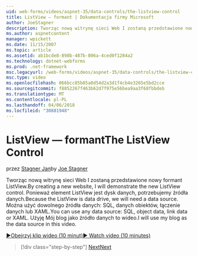 ```yaml
---
uid: web-forms/videos/aspnet-35/data-controls/the-listview-control
title: ListView — formant | Dokumentacja firmy Microsoft
author: JoeStagner
description: Tworząc nową witrynę sieci Web I zostaną przedstawione nowy formant ListView. Ponieważ element ListView jest dysk danych, potrzebujemy źródła danych. Można używać danych...
ms.author: aspnetcontent
manager: wpickett
ms.date: 11/15/2007
ms.topic: article
ms.assetid: ab1bcde8-898b-487b-806a-4ced0f1284a2
ms.technology: dotnet-webforms
ms.prod: .net-framework
msc.legacyurl: /web-forms/videos/aspnet-35/data-controls/the-listview-control
msc.type: video
ms.openlocfilehash: 066bcc85b85a0d54d2a3d1f4cb4e3265e5bd2cce
ms.sourcegitcommit: f8852267f463b62d7f975e56bea9aa3f68fbbdeb
ms.translationtype: MT
ms.contentlocale: pl-PL
ms.lasthandoff: 04/06/2018
ms.locfileid: "30881948"
---
```

<a name="the-listview-control"></a><span data-ttu-id="7a6e6-105">ListView — formant</span><span class="sxs-lookup"><span data-stu-id="7a6e6-105">The ListView Control</span></span>
====================
<span data-ttu-id="7a6e6-106">przez [Stagner Jan](https://github.com/JoeStagner)</span><span class="sxs-lookup"><span data-stu-id="7a6e6-106">by [Joe Stagner](https://github.com/JoeStagner)</span></span>

<span data-ttu-id="7a6e6-107">Tworząc nową witrynę sieci Web I zostaną przedstawione nowy formant ListView.</span><span class="sxs-lookup"><span data-stu-id="7a6e6-107">By creating a new website, I will demonstrate the new ListView control.</span></span> <span data-ttu-id="7a6e6-108">Ponieważ element ListView jest dysk danych, potrzebujemy źródła danych.</span><span class="sxs-lookup"><span data-stu-id="7a6e6-108">Because the ListView is data drive, we will need a data source.</span></span> <span data-ttu-id="7a6e6-109">Można użyć dowolnego źródła danych: SQL, danych obiektów, łączenie danych lub XAML.</span><span class="sxs-lookup"><span data-stu-id="7a6e6-109">You can use any data source: SQL, object data, link data or XAML.</span></span> <span data-ttu-id="7a6e6-110">Użyję Mój blog jako źródło danych to wideo.</span><span class="sxs-lookup"><span data-stu-id="7a6e6-110">I will use my blog as the data source in this video.</span></span>

[<span data-ttu-id="7a6e6-111">&#9654;Obejrzyj klip wideo (10 minut)</span><span class="sxs-lookup"><span data-stu-id="7a6e6-111">&#9654; Watch video (10 minutes)</span></span>](https://channel9.msdn.com/Blogs/ASP-NET-Site-Videos/the-listview-control)

> [!div class="step-by-step"]
> [<span data-ttu-id="7a6e6-112">Next</span><span class="sxs-lookup"><span data-stu-id="7a6e6-112">Next</span></span>](the-datapager-control.md)
